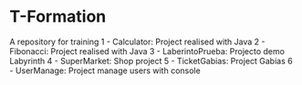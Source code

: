 # T-Formation
A repository for training
 1 - Calculator: Project realised with Java
 2 - Fibonacci: Project realised with Java
 3 - LaberintoPrueba: Projecto demo Labyrinth
 4 - SuperMarket: Shop project
 5 - TicketGabias: Project Gabias 
 6 - UserManage: Project manage users with console
